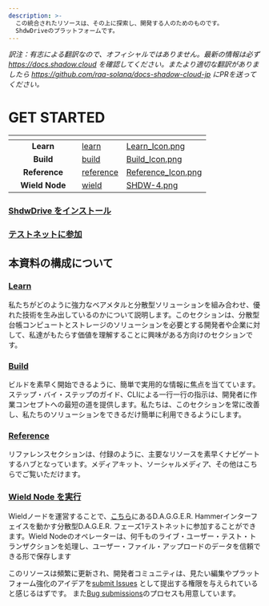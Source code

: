 ```yaml
---
description: >-
  この統合されたリソースは、その上に探索し、開発する人のためのものです。
  ShdwDriveのプラットフォームです。
---
```


_訳注：有志による翻訳なので、オフィシャルではありません。最新の情報は必ず https://docs.shadow.cloud を確認してください。またより適切な翻訳がありましたら https://github.com/raa-solana/docs-shadow-cloud-jp にPRを送ってください。_


# GET STARTED

<table data-view="cards"><thead><tr><th></th><th align="center"></th><th></th><th data-hidden data-card-target data-type="content-ref"></th><th data-hidden data-card-cover data-type="files"></th></tr></thead><tbody><tr><td></td><td align="center"><strong>Learn</strong></td><td></td><td><a href="learn/">learn</a></td><td><a href=".gitbook/assets/Learn_Icon.png">Learn_Icon.png</a></td></tr><tr><td></td><td align="center"><strong>Build</strong></td><td></td><td><a href="build/">build</a></td><td><a href=".gitbook/assets/Build_Icon.png">Build_Icon.png</a></td></tr><tr><td></td><td align="center"><strong>Reference</strong></td><td></td><td><a href="reference/">reference</a></td><td><a href=".gitbook/assets/Reference_Icon.png">Reference_Icon.png</a></td></tr><tr><td></td><td align="center"><strong>Wield Node</strong></td><td></td><td><a href="wield/">wield</a></td><td><a href=".gitbook/assets/SHDW-4.png">SHDW-4.png</a></td></tr></tbody></table>

### [ShdwDrive をインストール](build/)

### [テストネットに参加](https://docs.shdwdrive.com/wield)

## 本資料の構成について

### [**Learn**](learn/)

私たちがどのように強力なベアメタルと分散型ソリューションを組み合わせ、優れた技術を生み出しているのかについて説明します。このセクションは、分散型台帳コンピュートとストレージのソリューションを必要とする開発者や企業に対して、私達がもたらす価値を理解することに興味がある方向けのセクションです。

### [**Build**](build/)

ビルドを素早く開始できるように、簡単で実用的な情報に焦点を当てています。ステップ・バイ・ステップのガイド、CLIによる一行一行の指示は、開発者に作業コンセプトへの最短の道を提供します。私たちは、このセクションを常に改善し、私たちのソリューションをできるだけ簡単に利用できるようにします。

### [**Reference**](reference/)

リファレンスセクションは、付録のように、主要なリソースを素早くナビゲートするハブとなっています。メディアキット、ソーシャルメディア、その他はこちらでご覧いただけます。

### [Wield Node を実行](https://docs.shdwdrive.com/wield)

Wieldノードを運営することで、[こちら](https://dagger-hammer.shdwdrive.com/)にあるD.A.G.G.E.R. Hammerインターフェイスを動かす分散型D.A.G.E.R. フェーズ1テストネットに参加することができます。Wield Nodeのオペレーターは、何千ものライブ・ユーザー・テスト・トランザクションを処理し、ユーザー・ファイル・アップロードのデータを信頼できる形で保存します

このリソースは頻繁に更新され、開発者コミュニティは、見たい編集やプラットフォーム強化のアイデアを[submit Issues](https://github.com/GenesysGo/shadow-drive/issues) として提出する権限を与えられていると感じるはずです。 また[Bug submissions](https://github.com/GenesysGo/shdw-drive-bug-reports)のプロセスも用意しています。
